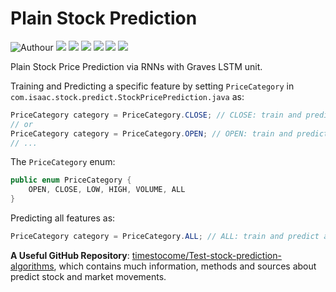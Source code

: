# Plain Stock Prediction

![Authour](https://img.shields.io/badge/Author-EyYo50-blue.svg) ![](https://img.shields.io/badge/Java-1.8-brightgreen.svg) ![](https://img.shields.io/badge/DeepLearning4J-0.9.1-yellowgreen.svg) ![](https://img.shields.io/badge/ND4J-0.9.1-yellowgreen.svg) ![](https://img.shields.io/badge/Guava-23.0-yellowgreen.svg) ![](https://img.shields.io/badge/OpenCSV-3.9-yellowgreen.svg) ![](https://img.shields.io/badge/Spark-2.1.0-yellowgreen.svg)

Plain Stock Price Prediction via RNNs with Graves LSTM unit.

Training and Predicting a specific feature by setting `PriceCategory` in `com.isaac.stock.predict.StockPricePrediction.java` as:
```java
PriceCategory category = PriceCategory.CLOSE; // CLOSE: train and predict close price
// or
PriceCategory category = PriceCategory.OPEN; // OPEN: train and predict open price
// ...
```
The `PriceCategory` enum:
```java
public enum PriceCategory {
    OPEN, CLOSE, LOW, HIGH, VOLUME, ALL
}
```
Predicting all features as:
```java
PriceCategory category = PriceCategory.ALL; // ALL: train and predict all features
```


**A Useful GitHub Repository**: [timestocome/Test-stock-prediction-algorithms](https://github.com/timestocome/Test-stock-prediction-algorithms), which contains much information, methods and sources about predict stock and market movements.
